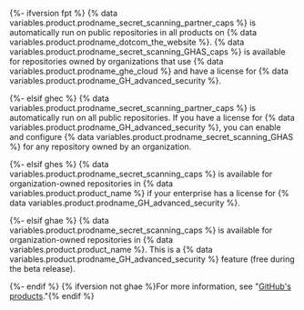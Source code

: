 {%- ifversion fpt %}
{% data variables.product.prodname_secret_scanning_partner_caps %} is automatically run on public repositories in all products on {% data variables.product.prodname_dotcom_the_website %}. {% data variables.product.prodname_secret_scanning_GHAS_caps %} is available for repositories owned by organizations that use {% data variables.product.prodname_ghe_cloud %} and have a license for {% data variables.product.prodname_GH_advanced_security %}.

{%- elsif ghec %}
{% data variables.product.prodname_secret_scanning_partner_caps %} is automatically run on all public repositories. If you have a license for {% data variables.product.prodname_GH_advanced_security %}, you can enable and configure {% data variables.product.prodname_secret_scanning_GHAS %} for any repository owned by an organization.

{%- elsif ghes %}
{% data variables.product.prodname_secret_scanning_caps %} is available for organization-owned repositories in {% data variables.product.product_name %} if your enterprise has a license for {% data variables.product.prodname_GH_advanced_security %}.

{%- elsif ghae %}
{% data variables.product.prodname_secret_scanning_caps %} is available for organization-owned repositories in {% data variables.product.product_name %}. This is a {% data variables.product.prodname_GH_advanced_security %} feature (free during the beta release).

{%- endif %} {% ifversion not ghae %}For more information, see "[GitHub's products](/articles/githubs-products)."{% endif %}
